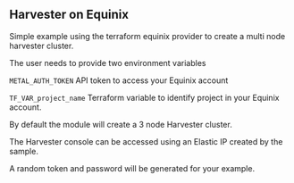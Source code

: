 ## Harvester on Equinix

Simple example using the terraform equinix provider to create a multi node harvester cluster.

The user needs to provide two environment variables

`METAL_AUTH_TOKEN` API token to access your Equinix account

`TF_VAR_project_name` Terraform variable to identify project in your Equinix account.

By default the module will create a 3 node Harvester cluster.

The Harvester console can be accessed using an Elastic IP created by the sample.

A random token and password will be generated for your example.